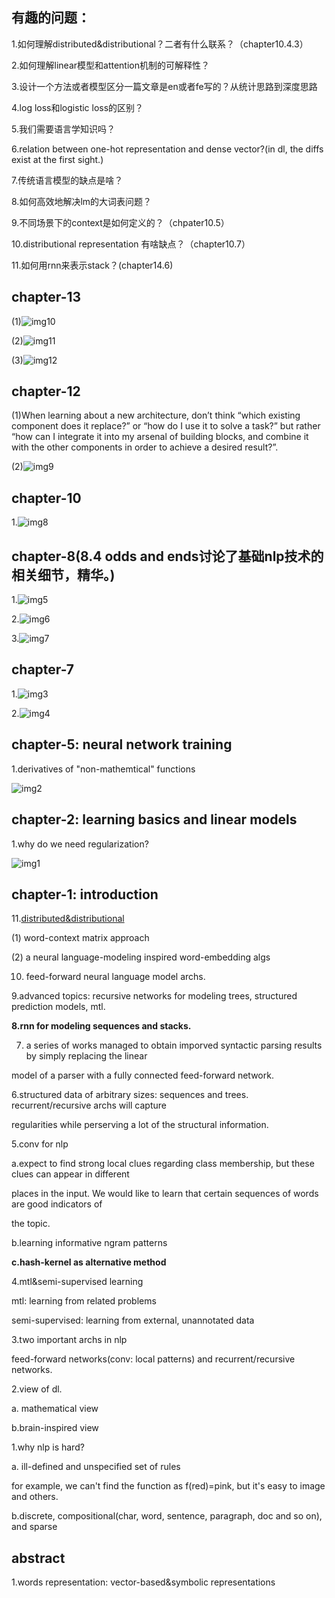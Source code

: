 ## 有趣的问题：

1.如何理解distributed&distributional？二者有什么联系？（chapter10.4.3）

2.如何理解linear模型和attention机制的可解释性？

3.设计一个方法或者模型区分一篇文章是en或者fe写的？从统计思路到深度思路

4.log loss和logistic loss的区别？

5.我们需要语言学知识吗？

6.relation between one-hot representation and dense vector?(in dl, the diffs exist at the first sight.)

7.传统语言模型的缺点是啥？

8.如何高效地解决lm的大词表问题？

9.不同场景下的context是如何定义的？（chpater10.5）

10.distributional representation 有啥缺点？（chapter10.7）

11.如何用rnn来表示stack？(chapter14.6)

## chapter-13

(1)![img10](http://wx4.sinaimg.cn/mw690/aba7d18bgy1g2e0cos3msj21h60u04qp.jpg)

(2)![img11](http://wx1.sinaimg.cn/mw690/aba7d18bgy1g2e0ck9mw6j214a0u0qjw.jpg)

(3)![img12](http://wx1.sinaimg.cn/mw690/aba7d18bgy1g2e0cghypkj21ot0u04qp.jpg)

## chapter-12

(1)When learning about a new architecture, don’t think “which existing component does it replace?” or “how do I use it to solve a task?” but rather “how can I integrate it into my arsenal of building blocks, and combine it with the other components in order to achieve a desired result?”.

(2)![img9](http://wx3.sinaimg.cn/mw690/aba7d18bgy1g2dyqh1ed6j220k0e6wq8.jpg)

## chapter-10

1.![img8](http://wx2.sinaimg.cn/mw690/aba7d18bly1g2d0t7feelj21cm0u0gwc.jpg)

## chapter-8(8.4 odds and ends讨论了基础nlp技术的相关细节，精华。)

1.![img5](http://wx3.sinaimg.cn/mw690/aba7d18bgy1g2cp22vr40j21oc0u04b7.jpg)

2.![img6](http://wx4.sinaimg.cn/mw690/aba7d18bgy1g2cp272whfj21z207cjui.jpg)

3.![img7](http://wx3.sinaimg.cn/mw690/aba7d18bly1g2cz0h1234j21ze0kw11c.jpg)

## chapter-7

1.![img3](http://wx1.sinaimg.cn/mw690/aba7d18bly1g2btns5anuj220c0juqbc.jpg)

2.![img4](http://wx1.sinaimg.cn/mw690/aba7d18bly1g2btnmap3gj22120skn7j.jpg)

## chapter-5: neural network training

1.derivatives of "non-mathemtical" functions

![img2](http://wx1.sinaimg.cn/mw690/aba7d18bgy1g2b9ghb4uyj223u0kaqf1.jpg)

## chapter-2: learning basics and linear models

1.why do we need regularization?

![img1](http://wx3.sinaimg.cn/mw690/aba7d18bly1g2alqsw9kzj21300hywl9.jpg)

## chapter-1: introduction

11.[distributed&distributional](https://zhuanlan.zhihu.com/p/22386230)

(1) word-context matrix approach

(2) a neural language-modeling inspired word-embedding algs

10. feed-forward neural language model archs.

9.advanced topics: recursive networks for modeling trees, structured prediction models, mtl.

**8.rnn for modeling sequences and stacks.**

7. a series of works managed to obtain imporved syntactic parsing results by simply replacing the linear

model of a parser with a fully connected feed-forward network.

6.structured data of arbitrary sizes: sequences and trees. recurrent/recursive archs will capture

regularities while perserving a lot of the structural information.

5.conv for nlp

a.expect to find strong local clues regarding class membership, but these clues can appear in different

places in the input. We would like to learn that certain sequences of words are good indicators of
 
 the topic.
 
 b.learning informative ngram patterns
 
 **c.hash-kernel as alternative method**
 
 
 
4.mtl&semi-supervised learning

mtl: learning from related problems

semi-supervised: learning from external, unannotated data

3.two important archs in nlp

feed-forward networks(conv: local patterns) and recurrent/recursive networks.

2.view of dl.

a. mathematical view

b.brain-inspired view

1.why nlp is hard?

a. ill-defined and unspecified set of rules

for example, we can't find the function as f(red)=pink, but it's easy to image and others.

b.discrete, compositional(char, word, sentence, paragraph, doc and so on), and sparse

## abstract

1.words representation: vector-based&symbolic representations
